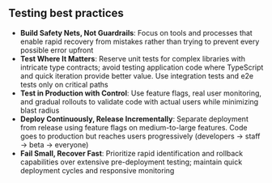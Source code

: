 ## Testing best practices

- **Build Safety Nets, Not Guardrails**: Focus on tools and processes that enable rapid recovery from mistakes rather than trying to prevent every possible error upfront
- **Test Where It Matters**: Reserve unit tests for complex libraries with intricate type contracts; avoid testing application code where TypeScript and quick iteration provide better value. Use integration tests and e2e tests only on critical paths
- **Test in Production with Control**: Use feature flags, real user monitoring, and gradual rollouts to validate code with actual users while minimizing blast radius
- **Deploy Continuously, Release Incrementally**: Separate deployment from release using feature flags on medium-to-large features. Code goes to production but reaches users progressively (developers → staff → beta → everyone)
- **Fail Small, Recover Fast**: Prioritize rapid identification and rollback capabilities over extensive pre-deployment testing; maintain quick deployment cycles and responsive monitoring
